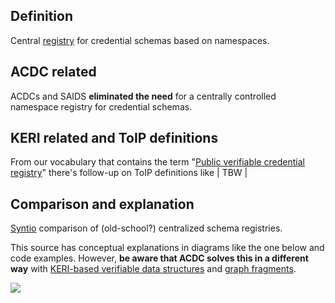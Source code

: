 ## Definition
Central [registry](registry.md) for credential schemas based on namespaces. 

## ACDC related
ACDCs and SAIDS **eliminated the need** for a centrally controlled namespace registry for credential schemas.

## KERI related and ToIP definitions
From our vocabulary that contains the term "[Public verifiable credential registry](public-verifiable-credential-registry.md)" there's follow-up on ToIP definitions like | TBW |

## Comparison and explanation
[Syntio](https://www.syntio.net/en/labs-musings/schema-registry-comparison/) comparison of (old-school?) centralized schema registries.

This source has conceptual explanations in diagrams like the one below and code examples. However, **be aware that ACDC solves this in a different way** with [KERI-based verifiable data structures](VDS) and [graph fragments](graph-fragment.md).

<img src="https://hackmd.io/_uploads/H1CE6FZfo.png" />